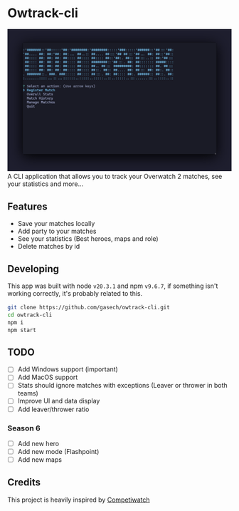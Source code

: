 # Owtrack-cli
![Screenshot 1](https://raw.githubusercontent.com/gasech/owtrack-cli/main/assets/screenshot.png)
A CLI application that allows you to track your Overwatch 2 matches, see your statistics and more...

## Features
- Save your matches locally
- Add party to your matches
- See your statistics (Best heroes, maps and role)
- Delete matches by id 

## Developing

This app was built with node `v20.3.1` and npm `v9.6.7`, if something isn't working correctly, it's probably related to this.

```bash
git clone https://github.com/gasech/owtrack-cli.git
cd owtrack-cli
npm i
npm start
```

## TODO
- [ ] Add Windows support (important)
- [ ] Add MacOS support
- [ ] Stats should ignore matches with exceptions (Leaver or thrower in both teams)
- [ ] Improve UI and data display
- [ ] Add leaver/thrower ratio

### Season 6
- [ ] Add new hero
- [ ] Add new mode (Flashpoint)
- [ ] Add new maps 

## Credits
This project is heavily inspired by [Competiwatch](https://github.com/cheshire137/competiwatch-desktop/)
